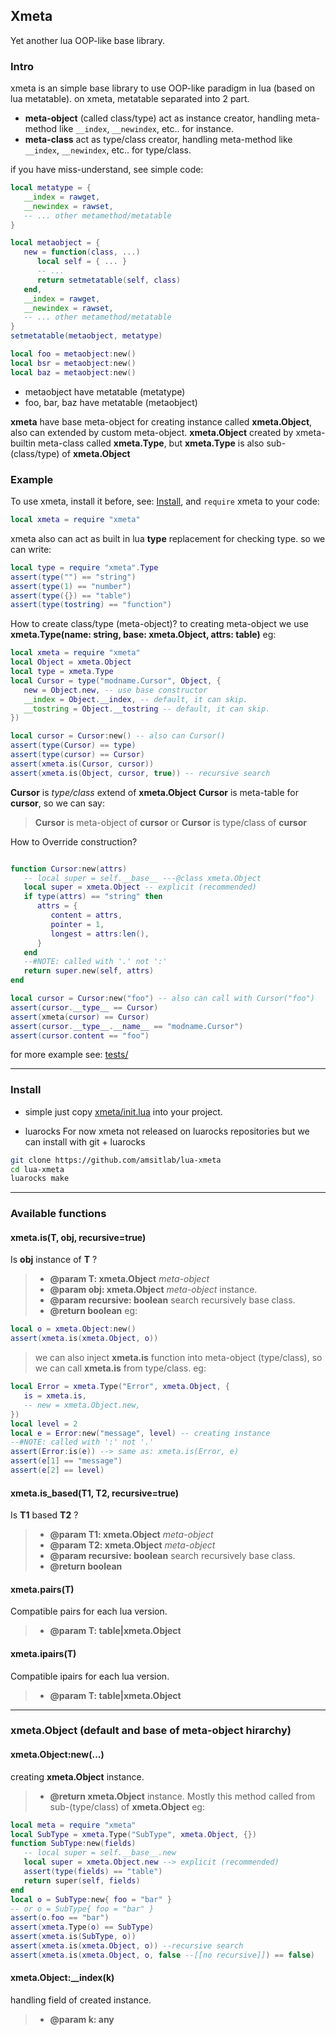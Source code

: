 ## Xmeta
Yet another lua OOP-like base library.


### Intro
xmeta is an simple base library to use OOP-like paradigm in lua (based on lua metatable).
on xmeta, metatable separated into 2 part.

- __meta-object__ (called class/type) act as instance creator, handling meta-method like `__index`, `__newindex`, etc.. for instance.
- __meta-class__ act as type/class creator, handling meta-method like `__index`, `__newindex`, etc.. for type/class.

if you have miss-understand, see simple code:
```lua
local metatype = {
   __index = rawget,
   __newindex = rawset,
   -- ... other metamethod/metatable
}

local metaobject = {
   new = function(class, ...)
      local self = { ... }
      -- ...
      return setmetatable(self, class)
   end,
   __index = rawget,
   __newindex = rawset,
   -- ... other metamethod/metatable
}
setmetatable(metaobject, metatype)

local foo = metaobject:new()
local bsr = metaobject:new()
local baz = metaobject:new()

```
- metaobject have metatable (metatype)
- foo, bar, baz have metatable (metaobject)

__xmeta__ have base meta-object for creating instance called __xmeta.Object__, also can extended by custom meta-object.
__xmeta.Object__ created by xmeta-builtin meta-class called __xmeta.Type__, but __xmeta.Type__ is also sub-(class/type) of __xmeta.Object__

### Example
To use xmeta, install it before, see: [Install](#Install), and `require` xmeta to your code:
```lua
local xmeta = require "xmeta"
```

xmeta also can act as built in lua __type__ replacement for checking type.
so we can write:
```lua
local type = require "xmeta".Type
assert(type("") == "string")
assert(type(1) == "number")
assert(type({}) == "table")
assert(type(tostring) == "function")

```

How to create class/type (meta-object)?
to creating meta-object we use __xmeta.Type(name: string, base: xmeta.Object, attrs: table)__
eg:
```lua
local xmeta = require "xmeta"
local Object = xmeta.Object
local type = xmeta.Type
local Cursor = type("modname.Cursor", Object, {
   new = Object.new, -- use base constructor
   __index = Object.__index, -- default, it can skip.
   __tostring = Object.__tostring -- default, it can skip.
})

local cursor = Cursor:new() -- also can Cursor()
assert(type(Cursor) == type)
assert(type(cursor) == Cursor)
assert(xmeta.is(Cursor, cursor))
assert(xmeta.is(Object, cursor, true)) -- recursive search
```
**Cursor** is _type/class_ extend of **xmeta.Object**
**Cursor** is meta-table for **cursor**, so we can say:
 > **Cursor** is meta-object of **cursor**
or
 > **Cursor** is type/class of **cursor**


How to Override construction?
```lua

function Cursor:new(attrs)
   -- local super = self.__base__ ---@class xmeta.Object
   local super = xmeta.Object -- explicit (recommended)
   if type(attrs) == "string" then
      attrs = {
         content = attrs,
         pointer = 1,
         longest = attrs:len(),
      }
   end
   --#NOTE: called with '.' not ':'
   return super.new(self, attrs)
end

local cursor = Cursor:new("foo") -- also can call with Cursor("foo")
assert(cursor.__type__ == Cursor)
assert(xmeta(cursor) == Cursor)
assert(cursor.__type__.__name__ == "modname.Cursor")
assert(cursor.content == "foo")

```
for more example see: [tests/](tests/)

--------------------


### Install
- simple
just copy [xmeta/init.lua](xmeta/init.lua) into your project.

- luarocks
For now xmeta not released on luarocks repositories
but we can install with git + luarocks

```sh
git clone https://github.com/amsitlab/lua-xmeta
cd lua-xmeta
luarocks make
```

--------------------
### Available functions
#### xmeta.is(T, obj, recursive=true)
Is **obj** instance of **T** ?
  >- **@param T: xmeta.Object** _meta-object_
  >- **@param obj: xmeta.Object** _meta-object_ instance.
  >- **@param recursive: boolean** search recursively base class.
  >- **@return boolean**
  >eg:
  ```lua
  local o = xmeta.Object:new()
  assert(xmeta.is(xmeta.Object, o))
  ```
  >we can also inject **xmeta.is** function into meta-object (type/class),
  >so we can call **xmeta.is** from type/class.
  >eg:
  ```lua
  local Error = xmeta.Type("Error", xmeta.Object, {
     is = xmeta.is,
     -- new = xmeta.Object.new,
  })
  local level = 2
  local e = Error:new("message", level) -- creating instance
  --#NOTE: called with ':' not '.'
  assert(Error:is(e)) --> same as: xmeta.is(Error, e)
  assert(e[1] == "message")
  assert(e[2] == level)
  ```


#### xmeta.is_based(T1, T2, recursive=true)
Is **T1** based **T2** ?
  >- **@param T1: xmeta.Object** _meta-object_
  >- **@param T2: xmeta.Object** _meta-object_
  >- **@param recursive: boolean** search recursively base class.
  >- **@return boolean**

#### xmeta.pairs(T)
Compatible pairs for each lua version.
  >- **@param T: table|xmeta.Object**

#### xmeta.ipairs(T)
Compatible ipairs for each lua version.
  >- **@param T: table|xmeta.Object**

---------------

### xmeta.Object (default and base of meta-object hirarchy)
#### xmeta.Object:new(...)
creating **xmeta.Object** instance.
  >- **@return xmeta.Object** instance.
  Mostly this method called from sub-(type/class) of **xmeta.Object**
  eg:
  ```lua
  local meta = require "xmeta"
  local SubType = xmeta.Type("SubType", xmeta.Object, {})
  function SubType:new(fields)
     -- local super = self.__base__.new
     local super = xmeta.Object.new --> explicit (recommended)
     assert(type(fields) == "table")
     return super(self, fields)
  end
  local o = SubType:new{ foo = "bar" }
  -- or o = SubType{ foo = "bar" }
  assert(o.foo == "bar")
  assert(xmeta.Type(o) == SubType)
  assert(xmeta.is(SubType, o))
  assert(xmeta.is(xmeta.Object, o)) --recursive search
  assert(xmeta.is(xmeta.Object, o, false --[[no recursive]]) == false)

  ```

#### xmeta.Object:__index(k)
handling field of created instance.
  >- **@param k: any**


